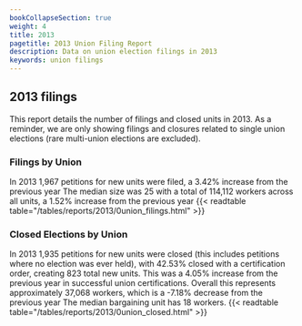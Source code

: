```yaml
---
bookCollapseSection: true
weight: 4
title: 2013
pagetitle: 2013 Union Filing Report
description: Data on union election filings in 2013
keywords: union filings
---
```


## 2013 filings

This report details the number of filings and closed units in 2013. As a reminder, we are only showing filings and closures related to single union elections (rare multi-union elections are excluded).

### Filings by Union
In 2013 1,967 petitions for new units were filed, a 3.42% increase from the previous year The median size was 25 with a total of 114,112 workers across all units, a 1.52% increase from the previous year
{{< readtable table="/tables/reports/2013/0union_filings.html" >}}

### Closed Elections by Union
In 2013 1,935 petitions for new units were closed (this includes petitions where no election was ever held), with 42.53% closed with a certification order, creating 823 total new units. This was a 4.05% increase from the previous year in successful union certifications. Overall this represents approximately 37,068 workers, which is a -7.18% decrease from the previous year The median bargaining unit has 18 workers.
{{< readtable table="/tables/reports/2013/0union_closed.html" >}}
